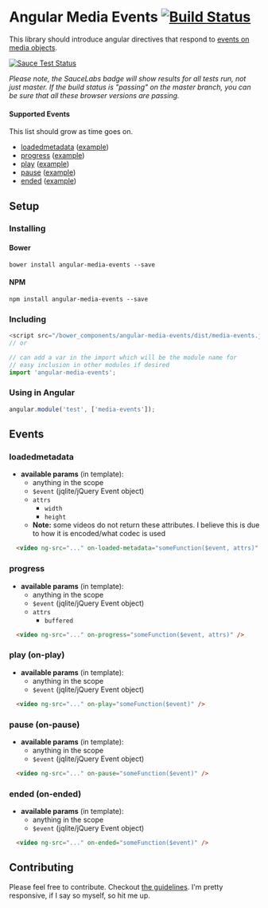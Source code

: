 # Angular Media Events [![Build Status](https://travis-ci.org/vernak2539/angular-media-events.svg?branch=master)](https://travis-ci.org/vernak2539/angular-media-events)

This library should introduce angular directives that respond to [events on media objects][1].

[![Sauce Test Status](https://saucelabs.com/browser-matrix/alvernacchia.svg)](https://saucelabs.com/u/alvernacchia)


*Please note, the SauceLabs badge will show results for all tests run, not just master. If the build status is "passing" on the master branch, you can be sure that all these browser versions are passing.*

#### Supported Events

This list should grow as time goes on.

* [loadedmetadata][2] ([example][3])
* [progress][6] ([example][5])
* [play][9] ([example][10])
* [pause][7] ([example][8])
* [ended][11] ([example][12])

## Setup

### Installing

#### Bower
```
bower install angular-media-events --save
```

#### NPM
```
npm install angular-media-events --save
```

### Including

```js
<script src="/bower_components/angular-media-events/dist/media-events.js"></script>
// or

// can add a var in the import which will be the module name for
// easy inclusion in other modules if desired
import 'angular-media-events';
```

### Using in Angular

```js
angular.module('test', ['media-events']);
```

## Events

### loadedmetadata

* **available params** (in template):
  * anything in the scope
  * `$event` (jqlite/jQuery Event object)
  * `attrs`
    * `width`
    * `height`
  * **Note:** some videos do not return these attributes. I believe this is due to how it is encoded/what codec is used

```html
  <video ng-src="..." on-loaded-metadata="someFunction($event, attrs)" />
```

### progress

* **available params** (in template):
  * anything in the scope
  * `$event` (jqlite/jQuery Event object)
  * `attrs`
    * `buffered`

```html
  <video ng-src="..." on-progress="someFunction($event, attrs)" />
```

### play (on-play)

* **available params** (in template):
  * anything in the scope
  * `$event` (jqlite/jQuery Event object)

```html
  <video ng-src="..." on-play="someFunction($event)" />
```

### pause (on-pause)

* **available params** (in template):
  * anything in the scope
  * `$event` (jqlite/jQuery Event object)

```html
  <video ng-src="..." on-pause="someFunction($event)" />
```

### ended (on-ended)

* **available params** (in template):
  * anything in the scope
  * `$event` (jqlite/jQuery Event object)

```html
  <video ng-src="..." on-ended="someFunction($event)" />
```

## Contributing

Please feel free to contribute. Checkout [the guidelines][4]. I'm pretty responsive, if I say so myself, so hit me up.

[4]: https://github.com/vernak2539/angular-media-events/blob/master/CONTRIBUTING.md
[1]: https://developer.mozilla.org/en-US/docs/Web/Guide/Events/Media_events
[3]: #loadedmetadata
[5]: #progress
[2]: https://developer.mozilla.org/en-US/docs/Web/Events/loadedmetadata
[6]: https://developer.mozilla.org/en-US/docs/Web/Events/progress
[7]: https://developer.mozilla.org/en-US/docs/Web/Events/pause
[8]: #pause-on-pause
[9]: https://developer.mozilla.org/en-US/docs/Web/Events/play
[10]: #play-on-play
[11]: https://developer.mozilla.org/en-US/docs/Web/Events/ended
[12]: #ended-on-ended
